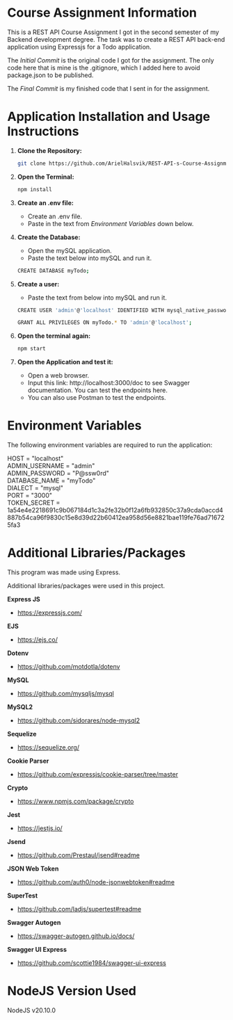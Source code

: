 # Course Assignment Information

This is a REST API Course Assignment I got in the second semester of my Backend development degree. The task was to create a REST API back-end application using Expressjs for a Todo application.

The *Initial Commit* is the original code I got for the assignment. The only code here that is mine is the .gitignore, which I added here to avoid package.json to be published.

The *Final Commit* is my finished code that I sent in for the assignment.

# Application Installation and Usage Instructions

1. **Clone the Repository:**
    ```bash
    git clone https://github.com/ArielHalsvik/REST-API-s-Course-Assignment
    ```

2. **Open the Terminal:**
    ```bash
    npm install
    ```

3. **Create an .env file:**
    - Create an .env file.
    - Paste in the text from *Environment Variables* down below.

4. **Create the Database:**
    - Open the mySQL application.
    - Paste the text below into mySQL and run it.

    ```bash
    CREATE DATABASE myTodo;
    ```

5. **Create a user:**
    - Paste the text from below into mySQL and run it.

    ```bash
    CREATE USER 'admin'@'localhost' IDENTIFIED WITH mysql_native_password BY 'P@ssw0rd';
    ```
    ```bash
    GRANT ALL PRIVILEGES ON myTodo.* TO 'admin'@'localhost';
    ```

6. **Open the terminal again:**
    ```bash
    npm start
    ```

7. **Open the Application and test it:**
    - Open a web browser.
    - Input this link: http://localhost:3000/doc to see Swagger documentation. You can test the endpoints here.
    - You can also use Postman to test the endpoints.

# Environment Variables

The following environment variables are required to run the application:

HOST = "localhost"<br>
ADMIN_USERNAME = "admin"<br>
ADMIN_PASSWORD = "P@ssw0rd"<br>
DATABASE_NAME = "myTodo"<br>
DIALECT = "mysql"<br>
PORT = "3000"<br>
TOKEN_SECRET = 1a54e4e2218691c9b067184d1c3a2fe32b0f12a6fb932850c37a9cda0accd4887b54ca96f9830c15e8d39d22b60412ea958d56e8821bae119fe76ad716725fa3<br>

# Additional Libraries/Packages

This program was made using Express.

Additional libraries/packages were used in this project.

**Express JS**
- https://expressjs.com/

**EJS**
- https://ejs.co/

**Dotenv**
- https://github.com/motdotla/dotenv

**MySQL**
- https://github.com/mysqljs/mysql

**MySQL2**
- https://github.com/sidorares/node-mysql2

**Sequelize**
- https://sequelize.org/

**Cookie Parser**
- https://github.com/expressjs/cookie-parser/tree/master

**Crypto**
- https://www.npmjs.com/package/crypto

**Jest**
- https://jestjs.io/

**Jsend**
- https://github.com/Prestaul/jsend#readme

**JSON Web Token**
- https://github.com/auth0/node-jsonwebtoken#readme

**SuperTest**
- https://github.com/ladjs/supertest#readme

**Swagger Autogen**
- https://swagger-autogen.github.io/docs/

**Swagger UI Express**
- https://github.com/scottie1984/swagger-ui-express

# NodeJS Version Used

NodeJS v20.10.0
